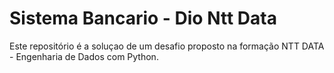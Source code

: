 # Sistema Bancario - Dio Ntt Data

Este repositório é a soluçao de um desafio proposto na formação NTT DATA - Engenharia de Dados com Python.
